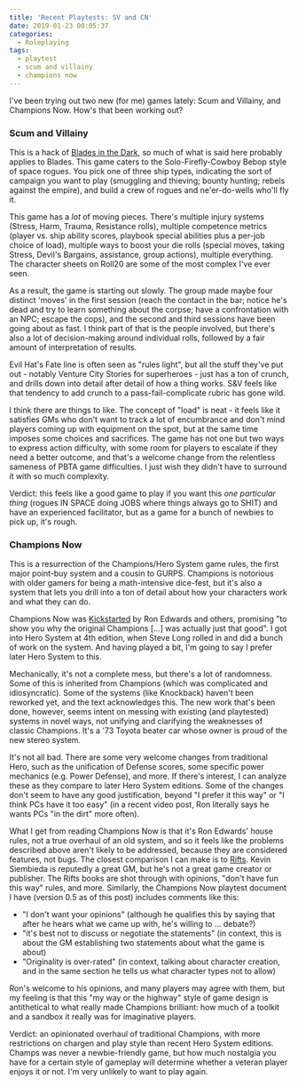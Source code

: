 ```yaml
---
title: 'Recent Playtests: SV and CN'
date: 2019-01-23 00:05:37
categories:
  - Roleplaying
tags:
  - playtest
  - scum and villainy
  - champions now
---
```


I've been trying out two new (for me) games lately: Scum and Villainy, and Champions Now. How's that been working out?

<!-- more -->

### Scum and Villainy

This is a hack of [Blades in the Dark](https://www.evilhat.com/home/blades-in-the-dark/), so much of what is said here probably applies to Blades. This game caters to the Solo-Firefly-Cowboy Bebop style of space rogues. You pick one of three ship types, indicating the sort of campaign you want to play (smuggling and thieving; bounty hunting; rebels against the empire), and build a crew of rogues and ne'er-do-wells who'll fly it.

This game has a _lot_ of moving pieces. There's multiple injury systems (Stress, Harm, Trauma, Resistance rolls), multiple competence metrics (player vs. ship ability scores, playbook special abilities plus a per-job choice of load), multiple ways to boost your die rolls (special moves, taking Stress, Devil's Bargains, assistance, group actions), multiple everything. The character sheets on Roll20 are some of the most complex I've ever seen.

As a result, the game is starting out slowly. The group made maybe four distinct 'moves' in the first session (reach the contact in the bar; notice he's dead and try to learn something about the corpse; have a confrontation with an NPC; escape the cops), and the second and third sessions have been going about as fast. I think part of that is the people involved, but there's also a lot of decision-making around individual rolls, followed by a fair amount of interpretation of results.

Evil Hat's Fate line is often seen as "rules light", but all the stuff they've put out - notably Venture City Stories for superheroes - just has a ton of crunch, and drills down into detail after detail of how a thing works. S&V feels like that tendency to add crunch to a pass-fail-complicate rubric has gone wild.

I think there are things to like. The concept of "load" is neat - it feels like it satisfies GMs who don't want to track a lot of encumbrance and don't mind players coming up with equipment on the spot, but at the same time imposes some choices and sacrifices. The game has not one but two ways to express action difficulty, with some room for players to escalate if they need a better outcome, and that's a welcome change from the relentless sameness of PBTA game difficulties. I just wish they didn't have to surround it with so much complexity.

Verdict: this feels like a good game to play if you want this _one particular thing_ (rogues IN SPACE doing JOBS where things always go to SHIT) and have an experienced facilitator, but as a game for a bunch of newbies to pick up, it's rough.

### Champions Now

This is a resurrection of the Champions/Hero System game rules, the first major point-buy system and a cousin to GURPS. Champions is notorious with older gamers for being a math-intensive dice-fest, but it's also a system that lets you drill into a ton of detail about how your characters work and what they can do.

Champions Now was [Kickstarted](https://www.kickstarter.com/projects/herogames/champions-now) by Ron Edwards and others, promising "to show you why the original Champions [...] was actually just that good". I got into Hero System at 4th edition, when Steve Long rolled in and did a bunch of work on the system. And having played a bit, I'm going to say I prefer later Hero System to this.

Mechanically, it's not a complete mess, but there's a lot of randomness. Some of this is inherited from Champions (which was complicated and idiosyncratic). Some of the systems (like Knockback) haven't been reworked yet, and the text acknowledges this. The new work that's been done, however, seems intent on messing with existing (and playtested) systems in novel ways, not unifying and clarifying the weaknesses of classic Champions. It's a '73 Toyota beater car whose owner is proud of the new stereo system.

It's not all bad. There are some very welcome changes from traditional Hero, such as the unification of Defense scores, some specific power mechanics (e.g. Power Defense), and more. If there's interest, I can analyze these as they compare to later Hero System editions. Some of the changes don't seem to have any good justification, beyond "I prefer it this way" or "I think PCs have it too easy" (in a recent video post, Ron literally says he wants PCs "in the dirt" more often).

What I get from reading Champions Now is that it's Ron Edwards' house rules, not a true overhaul of an old system, and so it feels like the problems described above aren't likely to be addressed, because they are considered features, not bugs. The closest comparison I can make is to [Rifts](https://en.wikipedia.org/wiki/Rifts_(role-playing_game)). Kevin Siembieda is reputedly a great GM, but he's not a great game creator or publisher. The Rifts books are shot through with opinions, "don't have fun this way" rules, and more. Similarly, the Champions Now playtest document I have (version 0.5 as of this post) includes comments like this:

* "I don't want your opinions" (although he qualifies this by saying that after he hears what we came up with, he's willing to ... debate?)
* "it's best not to discuss or negotiate the statements" (in context, this is about the GM establishing two statements about what the game is about)
* "Originality is over-rated" (in context, talking about character creation, and in the same section he tells us what character types not to allow)

Ron's welcome to his opinions, and many players may agree with them, but my feeling is that this "my way or the highway" style of game design is antithetical to what really made Champions brilliant: how much of a toolkit and a sandbox it really was for imaginative players.

Verdict: an opinionated overhaul of traditional Champions, with more restrictions on chargen and play style than recent Hero System editions. Champs was never a newbie-friendly game, but how much nostalgia you have for a certain style of gameplay will determine whether a veteran player enjoys it or not. I'm very unlikely to want to play again.